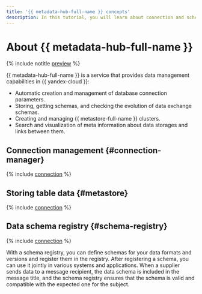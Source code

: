 ```yaml
---
title: '{{ metadata-hub-full-name }} concepts'
description: In this tutorial, you will learn about connection and schema registry.
---
```


# About {{ metadata-hub-full-name }}

{% include notitle [preview](../../_includes/note-preview.md) %}

{{ metadata-hub-full-name }} is a service that provides data management capabilities in {{ yandex-cloud }}:

* Automatic creation and management of database connection parameters.
* Storing, getting schemas, and checking the evolution of data exchange schemas.
* Creating and managing {{ metastore-full-name }} clusters.
* Search and visualization of meta information about data storages and links between them.


## Connection management {#connection-manager}

{% include [connection](../../_includes/metadata-hub/connection-definition.md) %}

## Storing table data {#metastore}

{% include [connection](../../_includes/metadata-hub/metastore-definition.md) %}


## Data schema registry {#schema-registry}

{% include [connection](../../_includes/metadata-hub/schema-registry-definition.md) %}

With a schema registry, you can define schemas for your data formats and versions and register them in the registry. After registering a schema, you can use it jointly in various systems and applications. When a supplier sends data to a message recipient, the data schema is included in the message title, and the schema registry ensures that the schema is valid and compatible with the expected one for the subject.



